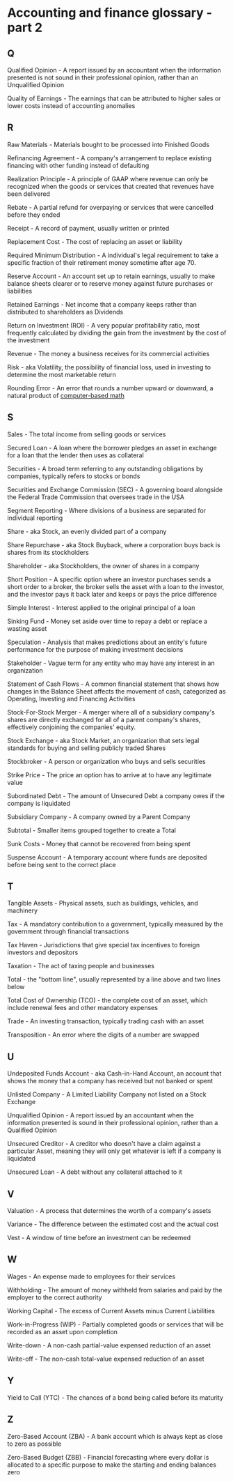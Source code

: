 
# Accounting and finance glossary - part 2

## Q

Qualified Opinion - A report issued by an accountant when the information presented is not sound in their professional opinion, rather than an Unqualified Opinion

Quality of Earnings - The earnings that can be attributed to higher sales or lower costs instead of accounting anomalies

## R

Raw Materials - Materials bought to be processed into Finished Goods

Refinancing Agreement - A company's arrangement to replace existing financing with other funding instead of defaulting

Realization Principle - A principle of GAAP where revenue can only be recognized when the goods or services that created that revenues have been delivered

Rebate - A partial refund for overpaying or services that were cancelled before they ended

Receipt - A record of payment, usually written or printed

Replacement Cost - The cost of replacing an asset or liability

Required Minimum Distribution - A individual's legal requirement to take a specific fraction of their retirement money sometime after age 70.

Reserve Account - An account set up to retain earnings, usually to make balance sheets clearer or to reserve money against future purchases or liabilities

Retained Earnings - Net income that a company keeps rather than distributed to shareholders as Dividends

Return on Investment (ROI) - A very popular profitability ratio, most frequently calculated by dividing the gain from the investment by the cost of the investment

Revenue - The money a business receives for its commercial activities

Risk - aka Volatility, the possibility of financial loss, used in investing to determine the most marketable return

Rounding Error - An error that rounds a number upward or downward, a natural product of [computer-based math](math-cs.md)

## S

Sales - The total income from selling goods or services

Secured Loan - A loan where the borrower pledges an asset in exchange for a loan that the lender then uses as collateral

Securities - A broad term referring to any outstanding obligations by companies, typically refers to stocks or bonds

Securities and Exchange Commission (SEC) - A governing board alongside the Federal Trade Commission that oversees trade in the USA

Segment Reporting - Where divisions of a business are separated for individual reporting

Share - aka Stock, an evenly divided part of a company

Share Repurchase - aka Stock Buyback, where a corporation buys back is shares from its stockholders

Shareholder - aka Stockholders, the owner of shares in a company

Short Position - A specific option where an investor purchases sends a short order to a broker, the broker sells the asset with a loan to the investor, and the investor pays it back later and keeps or pays the price difference

Simple Interest - Interest applied to the original principal of a loan

Sinking Fund - Money set aside over time to repay a debt or replace a wasting asset

Speculation - Analysis that makes predictions about an entity's future performance for the purpose of making investment decisions

Stakeholder - Vague term for any entity who may have any interest in an organization

Statement of Cash Flows - A common financial statement that shows how changes in the Balance Sheet affects the movement of cash, categorized as Operating, Investing and Financing Activities

Stock-For-Stock Merger - A merger where all of a subsidiary company's shares are directly exchanged for all of a parent company's shares, effectively conjoining the companies' equity.

Stock Exchange - aka Stock Market, an organization that sets legal standards for buying and selling publicly traded Shares

Stockbroker - A person or organization who buys and sells securities

Strike Price - The price an option has to arrive at to have any legitimate value

Subordinated Debt - The amount of Unsecured Debt a company owes if the company is liquidated

Subsidiary Company - A company owned by a Parent Company

Subtotal - Smaller items grouped together to create a Total

Sunk Costs - Money that cannot be recovered from being spent

Suspense Account - A temporary account where funds are deposited before being sent to the correct place

## T

Tangible Assets - Physical assets, such as buildings, vehicles, and machinery

Tax - A mandatory contribution to a government, typically measured by the government through financial transactions

Tax Haven - Jurisdictions that give special tax incentives to foreign investors and depositors

Taxation - The act of taxing people and businesses

Total - the "bottom line", usually represented by a line above and two lines below

Total Cost of Ownership (TCO) - the complete cost of an asset, which include renewal fees and other mandatory expenses

Trade - An investing transaction, typically trading cash with an asset

Transposition - An error where the digits of a number are swapped

## U

Undeposited Funds Account - aka Cash-in-Hand Account, an account that shows the money that a company has received but not banked or spent

Unlisted Company - A Limited Liability Company not listed on a Stock Exchange

Unqualified Opinion - A report issued by an accountant when the information presented is sound in their professional opinion, rather than a Qualified Opinion

Unsecured Creditor - A creditor who doesn't have a claim against a particular Asset, meaning they will only get whatever is left if a company is liquidated

Unsecured Loan - A debt without any collateral attached to it

## V

Valuation - A process that determines the worth of a company's assets

Variance - The difference between the estimated cost and the actual cost

Vest - A window of time before an investment can be redeemed

## W

Wages - An expense made to employees for their services

Withholding - The amount of money withheld from salaries and paid by the employer to the correct authority

Working Capital - The excess of Current Assets minus Current Liabilities

Work-in-Progress (WIP) - Partially completed goods or services that will be recorded as an asset upon completion

Write-down - A non-cash partial-value expensed reduction of an asset

Write-off - The non-cash total-value expensed reduction of an asset

## Y

Yield to Call (YTC) - The chances of a bond being called before its maturity

## Z

Zero-Based Account (ZBA) - A bank account which is always kept as close to zero as possible

Zero-Based Budget (ZBB) - Financial forecasting where every dollar is allocated to a specific purpose to make the starting and ending balances zero
